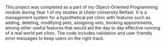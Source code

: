 This project was completed as a part of my Object-Oriented Programming module during Year 1 of my studies at Ulster University Belfast. It is a management system for a hypothetical pet clinic with features such as adding, deleting, modifying pets, assigning vets,
booking appointments, among other useful features that would aid the day to day effective running of a real world pet clinic. The code includes validation and user friendly error messages to keep users on the right track.

